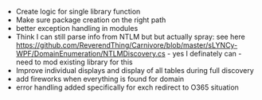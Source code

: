- Create logic for single library function
- Make sure package creation on the right path
- better exception handling in modules
- Think I can still parse info from NTLM but but actually spray: see here https://github.com/ReverendThing/Carnivore/blob/master/sLYNCy-WPF/DomainEnumeration/NTLMDiscovery.cs - yes I definately can - need to mod existing library for this 
- Improve individual displays and display of all tables during full discovery
- add fireworks when everything is found for domain
- error handling added specifically for exch redirect to O365 situation
